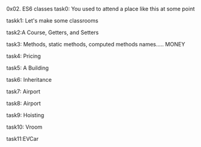 0x02. ES6 classes
task0: You used to attend a place like this at some point

taskk1: Let's make some classrooms

task2:A Course, Getters, and Setters

task3: Methods, static methods, computed methods names..... MONEY

task4: Pricing

task5: A Building

task6: Inheritance

task7: Airport

task8: Airport

task9: Hoisting

task10: Vroom

task11:EVCar
